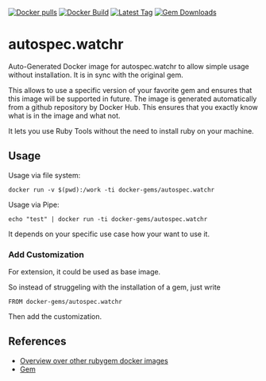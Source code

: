 [![Docker pulls](https://img.shields.io/docker/pulls/rubygem/autospec.watchr.svg)](https://hub.docker.com/r/rubygem/autospec.watchr/)
[![Docker Build](https://img.shields.io/docker/automated/rubygem/autospec.watchr.svg)](https://hub.docker.com/r/rubygem/autospec.watchr/)
[![Latest Tag](https://img.shields.io/github/tag/docker-rubygem/autospec.watchr.svg)](https://hub.docker.com/r/rubygem/autospec.watchr/)
[![Gem Downloads](https://img.shields.io/gem/dt/autospec.watchr.svg)](https://rubygems.org/gems/autospec.watchr/)
# autospec.watchr

Auto-Generated Docker image for autospec.watchr to allow simple usage without installation.
It is in sync with the original gem.

This allows to use a specific version of your favorite gem and ensures that this image will be supported in future.
The image is generated automatically from a github repository by Docker Hub.
This ensures that you exactly know what is in the image and what not.

It lets you use Ruby Tools without the need to install ruby on your machine.

## Usage

Usage via file system:

`docker run -v $(pwd):/work -ti docker-gems/autospec.watchr`

Usage via Pipe:

`echo "test" | docker run -ti docker-gems/autospec.watchr`

It depends on your specific use case how your want to use it.

### Add Customization

For extension, it could be used as base image.

So instead of struggeling with the installation of a gem, just write

`FROM docker-gems/autospec.watchr`

Then add the customization.

## References

 - [Overview over other rubygem docker images](https://github.com/thinkbot/docker-rubygem)
 - [Gem](https://rubygems.org/gems/autospec.watchr/)

